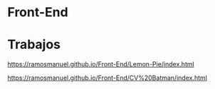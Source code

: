 # Front-End

# Trabajos

https://ramosmanuel.github.io/Front-End/Lemon-Pie/index.html

https://ramosmanuel.github.io/Front-End/CV%20Batman/index.html

